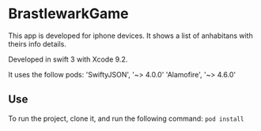 # BrastlewarkGame
This app is developed for iphone devices.
It shows a list of anhabitans with theirs info details.

Developed in swift 3 with Xcode 9.2.

It uses the follow pods:
  'SwiftyJSON', '~> 4.0.0'
  'Alamofire', '~> 4.6.0'

## Use
To run the project, clone it, and run the following command:
`pod install`



